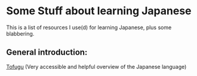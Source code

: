 # Some Stuff about learning Japanese

This is a list of resources I use(d) for learning Japanese, plus some blabbering.

## General introduction:

[Tofugu](https://www.tofugu.com/learn-japanese/) (Very accessible and helpful overview of the Japanese language)